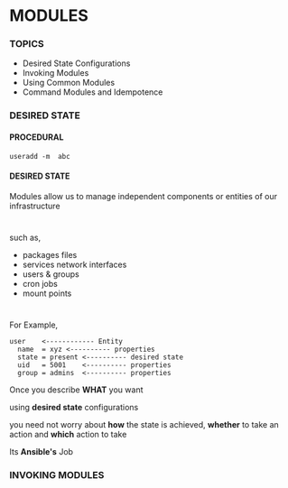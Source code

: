 # MODULES
### TOPICS
- Desired State Configurations
- Invoking Modules  
- Using Common Modules  
- Command Modules and Idempotence
### DESIRED STATE
#### PROCEDURAL
	useradd -m  abc
#### DESIRED STATE
Modules allow us to  manage independent components or entities of our infrastructure
#

such as,    

- packages files 
- services network interfaces 
- users & groups
- cron jobs 
- mount points
#

For Example,

	user    <------------ Entity
	  name  = xyz <---------- properties
	  state = present <---------- desired state
	  uid   = 5001    <---------- properties
	  group = admins  <---------- properties

Once you describe **WHAT** you want

  using **desired state** configurations

  you need not worry about **how** the state is achieved, 
**whether** to take an action and **which** action to take
  
Its **Ansible's** Job


### INVOKING MODULES
